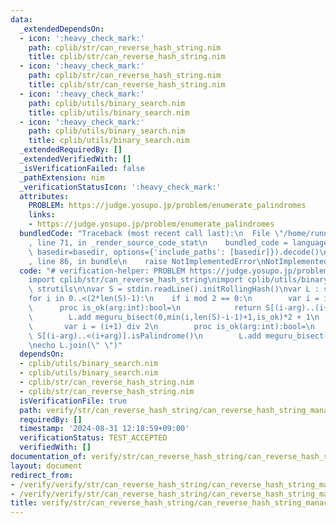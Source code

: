 ```yaml
---
data:
  _extendedDependsOn:
  - icon: ':heavy_check_mark:'
    path: cplib/str/can_reverse_hash_string.nim
    title: cplib/str/can_reverse_hash_string.nim
  - icon: ':heavy_check_mark:'
    path: cplib/str/can_reverse_hash_string.nim
    title: cplib/str/can_reverse_hash_string.nim
  - icon: ':heavy_check_mark:'
    path: cplib/utils/binary_search.nim
    title: cplib/utils/binary_search.nim
  - icon: ':heavy_check_mark:'
    path: cplib/utils/binary_search.nim
    title: cplib/utils/binary_search.nim
  _extendedRequiredBy: []
  _extendedVerifiedWith: []
  _isVerificationFailed: false
  _pathExtension: nim
  _verificationStatusIcon: ':heavy_check_mark:'
  attributes:
    PROBLEM: https://judge.yosupo.jp/problem/enumerate_palindromes
    links:
    - https://judge.yosupo.jp/problem/enumerate_palindromes
  bundledCode: "Traceback (most recent call last):\n  File \"/home/runner/.local/lib/python3.10/site-packages/onlinejudge_verify/documentation/build.py\"\
    , line 71, in _render_source_code_stat\n    bundled_code = language.bundle(stat.path,\
    \ basedir=basedir, options={'include_paths': [basedir]}).decode()\n  File \"/home/runner/.local/lib/python3.10/site-packages/onlinejudge_verify/languages/nim.py\"\
    , line 86, in bundle\n    raise NotImplementedError\nNotImplementedError\n"
  code: "# verification-helper: PROBLEM https://judge.yosupo.jp/problem/enumerate_palindromes\n\
    import cplib/str/can_reverse_hash_string\nimport cplib/utils/binary_search\nimport\
    \ strutils\n\nvar S = stdin.readLine().initRollingHash()\nvar L : seq[int]\n\n\
    for i in 0..<(2*len(S)-1):\n    if i mod 2 == 0:\n        var i = i div 2\n  \
    \      proc is_ok(arg:int):bool=\n            return S[(i-arg)..(i+arg)].isPalindrome()\n\
    \        L.add meguru_bisect(0,min(i,len(S)-i-1)+1,is_ok)*2 + 1\n    else:\n \
    \       var i = (i+1) div 2\n        proc is_ok(arg:int):bool=\n            return\
    \ S[(i-arg)..<(i+arg)].isPalindrome()\n        L.add meguru_bisect(0,min(i,len(S)-i)+1,is_ok)*2\n\
    \necho L.join(\" \")"
  dependsOn:
  - cplib/utils/binary_search.nim
  - cplib/utils/binary_search.nim
  - cplib/str/can_reverse_hash_string.nim
  - cplib/str/can_reverse_hash_string.nim
  isVerificationFile: true
  path: verify/str/can_reverse_hash_string/can_reverse_hash_string_manacher_test.nim
  requiredBy: []
  timestamp: '2024-08-31 12:18:59+09:00'
  verificationStatus: TEST_ACCEPTED
  verifiedWith: []
documentation_of: verify/str/can_reverse_hash_string/can_reverse_hash_string_manacher_test.nim
layout: document
redirect_from:
- /verify/verify/str/can_reverse_hash_string/can_reverse_hash_string_manacher_test.nim
- /verify/verify/str/can_reverse_hash_string/can_reverse_hash_string_manacher_test.nim.html
title: verify/str/can_reverse_hash_string/can_reverse_hash_string_manacher_test.nim
---
```

